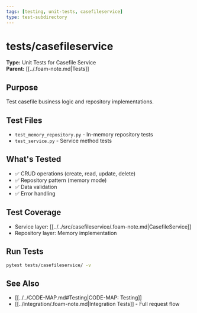 ```yaml
---
tags: [testing, unit-tests, casefileservice]
type: test-subdirectory
---
```


# tests/casefileservice

**Type:** Unit Tests for Casefile Service  
**Parent:** [[../.foam-note.md|Tests]]

## Purpose
Test casefile business logic and repository implementations.

## Test Files
- `test_memory_repository.py` - In-memory repository tests
- `test_service.py` - Service method tests

## What's Tested
- ✅ CRUD operations (create, read, update, delete)
- ✅ Repository pattern (memory mode)
- ✅ Data validation
- ✅ Error handling

## Test Coverage
- Service layer: [[../../src/casefileservice/.foam-note.md|CasefileService]]
- Repository layer: Memory implementation

## Run Tests
```bash
pytest tests/casefileservice/ -v
```

## See Also
- [[../../CODE-MAP.md#Testing|CODE-MAP: Testing]]
- [[../integration/.foam-note.md|Integration Tests]] - Full request flow

